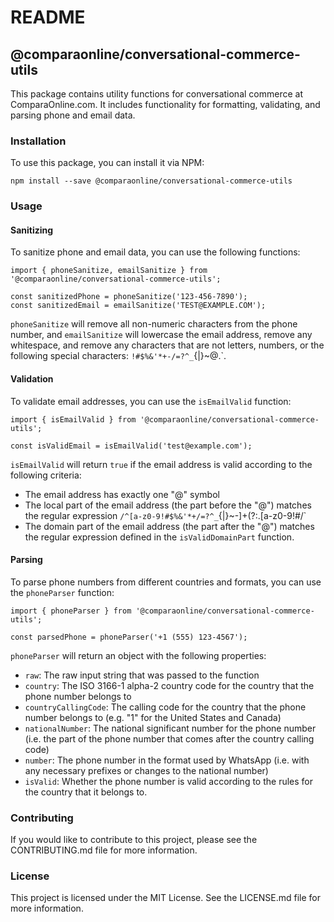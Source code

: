 # README

## @comparaonline/conversational-commerce-utils

This package contains utility functions for conversational commerce at ComparaOnline.com. It includes functionality for formatting, validating, and parsing phone and email data.

### Installation

To use this package, you can install it via NPM:

```
npm install --save @comparaonline/conversational-commerce-utils
```

### Usage

#### Sanitizing

To sanitize phone and email data, you can use the following functions:

```
import { phoneSanitize, emailSanitize } from '@comparaonline/conversational-commerce-utils';

const sanitizedPhone = phoneSanitize('123-456-7890');
const sanitizedEmail = emailSanitize('TEST@EXAMPLE.COM');
```

`phoneSanitize` will remove all non-numeric characters from the phone number, and `emailSanitize` will lowercase the email address, remove any whitespace, and remove any characters that are not letters, numbers, or the following special characters: `!#$%&'*+-/=?^_`{|}~@.`.

#### Validation

To validate email addresses, you can use the `isEmailValid` function:

```
import { isEmailValid } from '@comparaonline/conversational-commerce-utils';

const isValidEmail = isEmailValid('test@example.com');
```

`isEmailValid` will return `true` if the email address is valid according to the following criteria:

- The email address has exactly one "@" symbol
- The local part of the email address (the part before the "@") matches the regular expression `/^[a-z0-9!#$%&'*+/=?^_`{|}~-]+(?:\.[a-z0-9!#$%&'*+/=?^_`{|}~-]+)\*$/`
- The domain part of the email address (the part after the "@") matches the regular expression defined in the `isValidDomainPart` function.

#### Parsing

To parse phone numbers from different countries and formats, you can use the `phoneParser` function:

```
import { phoneParser } from '@comparaonline/conversational-commerce-utils';

const parsedPhone = phoneParser('+1 (555) 123-4567');
```

`phoneParser` will return an object with the following properties:

- `raw`: The raw input string that was passed to the function
- `country`: The ISO 3166-1 alpha-2 country code for the country that the phone number belongs to
- `countryCallingCode`: The calling code for the country that the phone number belongs to (e.g. "1" for the United States and Canada)
- `nationalNumber`: The national significant number for the phone number (i.e. the part of the phone number that comes after the country calling code)
- `number`: The phone number in the format used by WhatsApp (i.e. with any necessary prefixes or changes to the national number)
- `isValid`: Whether the phone number is valid according to the rules for the country that it belongs to.

### Contributing

If you would like to contribute to this project, please see the CONTRIBUTING.md file for more information.

### License

This project is licensed under the MIT License. See the LICENSE.md file for more information.
